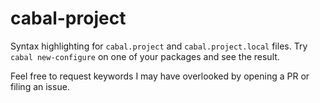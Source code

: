 # cabal-project

Syntax highlighting for `cabal.project` and `cabal.project.local` files. Try
`cabal new-configure` on one of your packages and see the result.

Feel free to request keywords I may have overlooked by opening a PR or filing an
issue.
